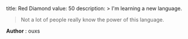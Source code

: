 title: Red Diamond
value: 50
description: > I'm learning a new language.
> Not a lot of people really know the power of this language.

**Author** : ouxs
